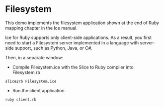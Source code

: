 # Filesystem

This demo implements the filesystem application shown at the end of Ruby mapping chapter in the Ice manual.

Ice for Ruby supports only client-side applications. As a result, you first need to start a Filesystem server
implemented in a language with server-side support, such as Python, Java, or C#.

Then, in a separate window:

- Compile Filesystem.ice with the Slice to Ruby compiler into Filesystem.rb

```shell
slice2rb Filesystem.ice
```

- Run the client application

```shell
ruby client.rb
```
